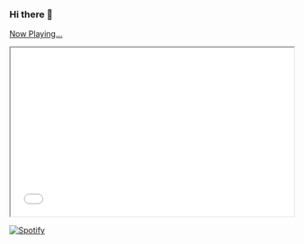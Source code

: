 ### Hi there 👋

[Now Playing...](https://widget.nowplaying.site/R28L9mylGeXAROQ6)
<iframe
  src="[https://widget.nowplaying.site/R28L9mylGeXAROQ6"
  style="width:100%; height:300px;"
></iframe>

[![Spotify](https://spotify-github-readme.vercel.app/api/spotify)]([https://open.spotify.com/collection/tracks](https://widget.nowplaying.site/R28L9mylGeXAROQ6))
